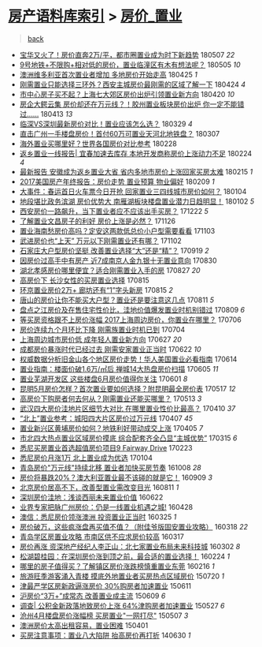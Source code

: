 [房产语料库索引](../../README.md)  > [房价_置业](房价_置业.md)
====
> [back](../README.md)

- [宝华又火了！房价直奔2万/平，都市圈置业成为时下新趋势](http://jkwz.applinzi.com/ittc/7100391993228395536.html#%E5%AE%9D%E5%8D%8E%E5%8F%88%E7%81%AB%E4%BA%86%EF%BC%81%E6%88%BF%E4%BB%B7%E7%9B%B4%E5%A5%942%E4%B8%87%2F%E5%B9%B3%EF%BC%8C%E9%83%BD%E5%B8%82%E5%9C%88%E7%BD%AE%E4%B8%9A%E6%88%90%E4%B8%BA%E6%97%B6%E4%B8%8B%E6%96%B0%E8%B6%8B%E5%8A%BF) 180507 *22* 
- [9号地铁+不限购+相对低的房价，置业临潼区有木有想法呢？](http://jkwz.applinzi.com/ittc/7099511291498726410.html#9%E5%8F%B7%E5%9C%B0%E9%93%81%2B%E4%B8%8D%E9%99%90%E8%B4%AD%2B%E7%9B%B8%E5%AF%B9%E4%BD%8E%E7%9A%84%E6%88%BF%E4%BB%B7%EF%BC%8C%E7%BD%AE%E4%B8%9A%E4%B8%B4%E6%BD%BC%E5%8C%BA%E6%9C%89%E6%9C%A8%E6%9C%89%E6%83%B3%E6%B3%95%E5%91%A2%EF%BC%9F) 180505 *10* 
- [澳洲维多利亚首次置业者增加 多地房价开始走高](http://jkwz.applinzi.com/ittc/7095815622158189574.html#%E6%BE%B3%E6%B4%B2%E7%BB%B4%E5%A4%9A%E5%88%A9%E4%BA%9A%E9%A6%96%E6%AC%A1%E7%BD%AE%E4%B8%9A%E8%80%85%E5%A2%9E%E5%8A%A0+%E5%A4%9A%E5%9C%B0%E6%88%BF%E4%BB%B7%E5%BC%80%E5%A7%8B%E8%B5%B0%E9%AB%98) 180425 *1* 
- [刚需置业只能选择三环外？西安主城房价最刚需的区域了解一下](http://jkwz.applinzi.com/ittc/7095470515567461386.html#%E5%88%9A%E9%9C%80%E7%BD%AE%E4%B8%9A%E5%8F%AA%E8%83%BD%E9%80%89%E6%8B%A9%E4%B8%89%E7%8E%AF%E5%A4%96%EF%BC%9F%E8%A5%BF%E5%AE%89%E4%B8%BB%E5%9F%8E%E6%88%BF%E4%BB%B7%E6%9C%80%E5%88%9A%E9%9C%80%E7%9A%84%E5%8C%BA%E5%9F%9F%E4%BA%86%E8%A7%A3%E4%B8%80%E4%B8%8B) 180424 *4* 
- [市中心房子买不起？上海七大郊区房价出炉引领置业新方向](http://jkwz.applinzi.com/ittc/7093986099758367754.html#%E5%B8%82%E4%B8%AD%E5%BF%83%E6%88%BF%E5%AD%90%E4%B9%B0%E4%B8%8D%E8%B5%B7%EF%BC%9F%E4%B8%8A%E6%B5%B7%E4%B8%83%E5%A4%A7%E9%83%8A%E5%8C%BA%E6%88%BF%E4%BB%B7%E5%87%BA%E7%82%89%E5%BC%95%E9%A2%86%E7%BD%AE%E4%B8%9A%E6%96%B0%E6%96%B9%E5%90%91) 180420 *10* 
- [房企大鳄云集 房价却还在万元线？！胶州置业板块房价出炉 你一定不能错过……](http://jkwz.applinzi.com/ittc/7091490483715179530.html#%E6%88%BF%E4%BC%81%E5%A4%A7%E9%B3%84%E4%BA%91%E9%9B%86+%E6%88%BF%E4%BB%B7%E5%8D%B4%E8%BF%98%E5%9C%A8%E4%B8%87%E5%85%83%E7%BA%BF%EF%BC%9F%EF%BC%81%E8%83%B6%E5%B7%9E%E7%BD%AE%E4%B8%9A%E6%9D%BF%E5%9D%97%E6%88%BF%E4%BB%B7%E5%87%BA%E7%82%89+%E4%BD%A0%E4%B8%80%E5%AE%9A%E4%B8%8D%E8%83%BD%E9%94%99%E8%BF%87%E2%80%A6%E2%80%A6) 180413 *13* 
- [临深VS深圳最新房价对比！置业应该怎么选？](http://jkwz.applinzi.com/ittc/7085823387459126283.html#%E4%B8%B4%E6%B7%B1VS%E6%B7%B1%E5%9C%B3%E6%9C%80%E6%96%B0%E6%88%BF%E4%BB%B7%E5%AF%B9%E6%AF%94%EF%BC%81%E7%BD%AE%E4%B8%9A%E5%BA%94%E8%AF%A5%E6%80%8E%E4%B9%88%E9%80%89%EF%BC%9F) 180329 *4* 
- [直击广州一手楼盘房价！首付60万可置业天河北地铁盘？](http://jkwz.applinzi.com/ittc/7077632818278827015.html#%E7%9B%B4%E5%87%BB%E5%B9%BF%E5%B7%9E%E4%B8%80%E6%89%8B%E6%A5%BC%E7%9B%98%E6%88%BF%E4%BB%B7%EF%BC%81%E9%A6%96%E4%BB%9860%E4%B8%87%E5%8F%AF%E7%BD%AE%E4%B8%9A%E5%A4%A9%E6%B2%B3%E5%8C%97%E5%9C%B0%E9%93%81%E7%9B%98%EF%BC%9F) 180307  
- [海外置业买哪里好？世界各国房价对比参考](http://jkwz.applinzi.com/ittc/7075158712392352774.html#%E6%B5%B7%E5%A4%96%E7%BD%AE%E4%B8%9A%E4%B9%B0%E5%93%AA%E9%87%8C%E5%A5%BD%EF%BC%9F%E4%B8%96%E7%95%8C%E5%90%84%E5%9B%BD%E6%88%BF%E4%BB%B7%E5%AF%B9%E6%AF%94%E5%8F%82%E8%80%83) 180228  
- [返乡置业一线报告| 宜春加速去库存 本地开发商称房价上涨动力不足](http://jkwz.applinzi.com/ittc/7073652833352418321.html#%E8%BF%94%E4%B9%A1%E7%BD%AE%E4%B8%9A%E4%B8%80%E7%BA%BF%E6%8A%A5%E5%91%8A%7C+%E5%AE%9C%E6%98%A5%E5%8A%A0%E9%80%9F%E5%8E%BB%E5%BA%93%E5%AD%98+%E6%9C%AC%E5%9C%B0%E5%BC%80%E5%8F%91%E5%95%86%E7%A7%B0%E6%88%BF%E4%BB%B7%E4%B8%8A%E6%B6%A8%E5%8A%A8%E5%8A%9B%E4%B8%8D%E8%B6%B3) 180224 *4* 
- [最新报告 安徽成为返乡置业大省 省内多地市房价上涨回家买房太难](http://jkwz.applinzi.com/ittc/7070314339901113351.html#%E6%9C%80%E6%96%B0%E6%8A%A5%E5%91%8A+%E5%AE%89%E5%BE%BD%E6%88%90%E4%B8%BA%E8%BF%94%E4%B9%A1%E7%BD%AE%E4%B8%9A%E5%A4%A7%E7%9C%81+%E7%9C%81%E5%86%85%E5%A4%9A%E5%9C%B0%E5%B8%82%E6%88%BF%E4%BB%B7%E4%B8%8A%E6%B6%A8%E5%9B%9E%E5%AE%B6%E4%B9%B0%E6%88%BF%E5%A4%AA%E9%9A%BE) 180215 *1* 
- [2017美国房产年终报告：房价走势 置业预算 物业偏好](http://jkwz.applinzi.com/ittc/7068139169778238474.html#2017%E7%BE%8E%E5%9B%BD%E6%88%BF%E4%BA%A7%E5%B9%B4%E7%BB%88%E6%8A%A5%E5%91%8A%EF%BC%9A%E6%88%BF%E4%BB%B7%E8%B5%B0%E5%8A%BF+%E7%BD%AE%E4%B8%9A%E9%A2%84%E7%AE%97+%E7%89%A9%E4%B8%9A%E5%81%8F%E5%A5%BD) 180209 *1* 
- [大事件：春运首日火车票今日开抢 回家置业三四线城市房价如何？](http://jkwz.applinzi.com/ittc/7054656054992831499.html#%E5%A4%A7%E4%BA%8B%E4%BB%B6%EF%BC%9A%E6%98%A5%E8%BF%90%E9%A6%96%E6%97%A5%E7%81%AB%E8%BD%A6%E7%A5%A8%E4%BB%8A%E6%97%A5%E5%BC%80%E6%8A%A2+%E5%9B%9E%E5%AE%B6%E7%BD%AE%E4%B8%9A%E4%B8%89%E5%9B%9B%E7%BA%BF%E5%9F%8E%E5%B8%82%E6%88%BF%E4%BB%B7%E5%A6%82%E4%BD%95%EF%BC%9F) 180104  
- [地段堪比政务滨湖 房价优势大 南雁湖板块楼盘置业潜力日趋明显！](http://jkwz.applinzi.com/ittc/7053922341354996752.html#%E5%9C%B0%E6%AE%B5%E5%A0%AA%E6%AF%94%E6%94%BF%E5%8A%A1%E6%BB%A8%E6%B9%96+%E6%88%BF%E4%BB%B7%E4%BC%98%E5%8A%BF%E5%A4%A7+%E5%8D%97%E9%9B%81%E6%B9%96%E6%9D%BF%E5%9D%97%E6%A5%BC%E7%9B%98%E7%BD%AE%E4%B8%9A%E6%BD%9C%E5%8A%9B%E6%97%A5%E8%B6%8B%E6%98%8E%E6%98%BE%EF%BC%81) 180102 *5* 
- [西安房价一路飙升，当下置业者应不应该出手买房？](http://jkwz.applinzi.com/ittc/7049909827432612881.html#%E8%A5%BF%E5%AE%89%E6%88%BF%E4%BB%B7%E4%B8%80%E8%B7%AF%E9%A3%99%E5%8D%87%EF%BC%8C%E5%BD%93%E4%B8%8B%E7%BD%AE%E4%B8%9A%E8%80%85%E5%BA%94%E4%B8%8D%E5%BA%94%E8%AF%A5%E5%87%BA%E6%89%8B%E4%B9%B0%E6%88%BF%EF%BC%9F) 171222 *5* 
- [了解置业文昌房子的利好 房价上涨是必然？](http://jkwz.applinzi.com/ittc/7040205157453792273.html#%E4%BA%86%E8%A7%A3%E7%BD%AE%E4%B8%9A%E6%96%87%E6%98%8C%E6%88%BF%E5%AD%90%E7%9A%84%E5%88%A9%E5%A5%BD+%E6%88%BF%E4%BB%B7%E4%B8%8A%E6%B6%A8%E6%98%AF%E5%BF%85%E7%84%B6%EF%BC%9F) 171126  
- [置业海南愁房价高吗？定安这两款低总价小户型需要看看](http://jkwz.applinzi.com/ittc/7031730570483205136.html#%E7%BD%AE%E4%B8%9A%E6%B5%B7%E5%8D%97%E6%84%81%E6%88%BF%E4%BB%B7%E9%AB%98%E5%90%97%EF%BC%9F%E5%AE%9A%E5%AE%89%E8%BF%99%E4%B8%A4%E6%AC%BE%E4%BD%8E%E6%80%BB%E4%BB%B7%E5%B0%8F%E6%88%B7%E5%9E%8B%E9%9C%80%E8%A6%81%E7%9C%8B%E7%9C%8B) 171103  
- [武进房价也“上天” 万元以下刚需置业还有哪？](http://jkwz.applinzi.com/ittc/7031307620248454161.html#%E6%AD%A6%E8%BF%9B%E6%88%BF%E4%BB%B7%E4%B9%9F%E2%80%9C%E4%B8%8A%E5%A4%A9%E2%80%9D+%E4%B8%87%E5%85%83%E4%BB%A5%E4%B8%8B%E5%88%9A%E9%9C%80%E7%BD%AE%E4%B8%9A%E8%BF%98%E6%9C%89%E5%93%AA%EF%BC%9F) 171102  
- [石家庄大户型房价坚挺 改善置业选择“大”还是“精”？](http://jkwz.applinzi.com/ittc/7015070686954128401.html#%E7%9F%B3%E5%AE%B6%E5%BA%84%E5%A4%A7%E6%88%B7%E5%9E%8B%E6%88%BF%E4%BB%B7%E5%9D%9A%E6%8C%BA+%E6%94%B9%E5%96%84%E7%BD%AE%E4%B8%9A%E9%80%89%E6%8B%A9%E2%80%9C%E5%A4%A7%E2%80%9D%E8%BF%98%E6%98%AF%E2%80%9C%E7%B2%BE%E2%80%9D%EF%BC%9F) 170919 *2* 
- [因房价过高手中有房产 近7成南京人金九银十无置业意向](http://jkwz.applinzi.com/ittc/7007621166863483920.html#%E5%9B%A0%E6%88%BF%E4%BB%B7%E8%BF%87%E9%AB%98%E6%89%8B%E4%B8%AD%E6%9C%89%E6%88%BF%E4%BA%A7+%E8%BF%917%E6%88%90%E5%8D%97%E4%BA%AC%E4%BA%BA%E9%87%91%E4%B9%9D%E9%93%B6%E5%8D%81%E6%97%A0%E7%BD%AE%E4%B8%9A%E6%84%8F%E5%90%91) 170830  
- [湖北孝感房价哪里便宜？适合刚需置业入手的房](http://jkwz.applinzi.com/ittc/7006556489131754512.html#%E6%B9%96%E5%8C%97%E5%AD%9D%E6%84%9F%E6%88%BF%E4%BB%B7%E5%93%AA%E9%87%8C%E4%BE%BF%E5%AE%9C%EF%BC%9F%E9%80%82%E5%90%88%E5%88%9A%E9%9C%80%E7%BD%AE%E4%B8%9A%E5%85%A5%E6%89%8B%E7%9A%84%E6%88%BF) 170827 *20* 
- [高房价下 长沙女性的买房置业选择](http://jkwz.applinzi.com/ittc/7002086735100773392.html#%E9%AB%98%E6%88%BF%E4%BB%B7%E4%B8%8B+%E9%95%BF%E6%B2%99%E5%A5%B3%E6%80%A7%E7%9A%84%E4%B9%B0%E6%88%BF%E7%BD%AE%E4%B8%9A%E9%80%89%E6%8B%A9) 170815  
- [环京置业房价2万+ 廊坊还有“1”字头新房](http://jkwz.applinzi.com/ittc/7002055158266332177.html#%E7%8E%AF%E4%BA%AC%E7%BD%AE%E4%B8%9A%E6%88%BF%E4%BB%B72%E4%B8%87%2B+%E5%BB%8A%E5%9D%8A%E8%BF%98%E6%9C%89%E2%80%9C1%E2%80%9D%E5%AD%97%E5%A4%B4%E6%96%B0%E6%88%BF) 170815 *2* 
- [唐山的房价让你不能买大户型？置业还是要注意这几点](http://jkwz.applinzi.com/ittc/7000475764229932048.html#%E5%94%90%E5%B1%B1%E7%9A%84%E6%88%BF%E4%BB%B7%E8%AE%A9%E4%BD%A0%E4%B8%8D%E8%83%BD%E4%B9%B0%E5%A4%A7%E6%88%B7%E5%9E%8B%EF%BC%9F%E7%BD%AE%E4%B8%9A%E8%BF%98%E6%98%AF%E8%A6%81%E6%B3%A8%E6%84%8F%E8%BF%99%E5%87%A0%E7%82%B9) 170811 *5* 
- [盘点之江房价及在售住宅性价比，洼地价值爆发置业时机别错过](http://jkwz.applinzi.com/ittc/6999485826659255312.html#%E7%9B%98%E7%82%B9%E4%B9%8B%E6%B1%9F%E6%88%BF%E4%BB%B7%E5%8F%8A%E5%9C%A8%E5%94%AE%E4%BD%8F%E5%AE%85%E6%80%A7%E4%BB%B7%E6%AF%94%EF%BC%8C%E6%B4%BC%E5%9C%B0%E4%BB%B7%E5%80%BC%E7%88%86%E5%8F%91%E7%BD%AE%E4%B8%9A%E6%97%B6%E6%9C%BA%E5%88%AB%E9%94%99%E8%BF%87) 170809 *6* 
- [等买房资格跟不上房价涨幅 2017上海周边房价，你置业在哪里？](http://jkwz.applinzi.com/ittc/6987205598650041348.html#%E7%AD%89%E4%B9%B0%E6%88%BF%E8%B5%84%E6%A0%BC%E8%B7%9F%E4%B8%8D%E4%B8%8A%E6%88%BF%E4%BB%B7%E6%B6%A8%E5%B9%85+2017%E4%B8%8A%E6%B5%B7%E5%91%A8%E8%BE%B9%E6%88%BF%E4%BB%B7%EF%BC%8C%E4%BD%A0%E7%BD%AE%E4%B8%9A%E5%9C%A8%E5%93%AA%E9%87%8C%EF%BC%9F) 170706  
- [房价连续九个月环比下降 刚需族置业时机已到](http://jkwz.applinzi.com/ittc/6986460918702408709.html#%E6%88%BF%E4%BB%B7%E8%BF%9E%E7%BB%AD%E4%B9%9D%E4%B8%AA%E6%9C%88%E7%8E%AF%E6%AF%94%E4%B8%8B%E9%99%8D+%E5%88%9A%E9%9C%80%E6%97%8F%E7%BD%AE%E4%B8%9A%E6%97%B6%E6%9C%BA%E5%B7%B2%E5%88%B0) 170704  
- [上海周边城市房价低 成年轻人置业新方向](http://jkwz.applinzi.com/ittc/6983875730604557316.html#%E4%B8%8A%E6%B5%B7%E5%91%A8%E8%BE%B9%E5%9F%8E%E5%B8%82%E6%88%BF%E4%BB%B7%E4%BD%8E+%E6%88%90%E5%B9%B4%E8%BD%BB%E4%BA%BA%E7%BD%AE%E4%B8%9A%E6%96%B0%E6%96%B9%E5%90%91) 170627 *20* 
- [成都房价暴涨时代已经过去 刚需安家置业正当时](http://jkwz.applinzi.com/ittc/6982039921094034437.html#%E6%88%90%E9%83%BD%E6%88%BF%E4%BB%B7%E6%9A%B4%E6%B6%A8%E6%97%B6%E4%BB%A3%E5%B7%B2%E7%BB%8F%E8%BF%87%E5%8E%BB+%E5%88%9A%E9%9C%80%E5%AE%89%E5%AE%B6%E7%BD%AE%E4%B8%9A%E6%AD%A3%E5%BD%93%E6%97%B6) 170622 *10* 
- [权威数据分析旧金山各个地区房价走势！华人美国置业必看指南](http://jkwz.applinzi.com/ittc/6978933444720460805.html#%E6%9D%83%E5%A8%81%E6%95%B0%E6%8D%AE%E5%88%86%E6%9E%90%E6%97%A7%E9%87%91%E5%B1%B1%E5%90%84%E4%B8%AA%E5%9C%B0%E5%8C%BA%E6%88%BF%E4%BB%B7%E8%B5%B0%E5%8A%BF%EF%BC%81%E5%8D%8E%E4%BA%BA%E7%BE%8E%E5%9B%BD%E7%BD%AE%E4%B8%9A%E5%BF%85%E7%9C%8B%E6%8C%87%E5%8D%97) 170614  
- [置业指南：楼面价破1.6万/㎡后 禅城14大热盘房价扫描](http://jkwz.applinzi.com/ittc/6975575167022400517.html#%E7%BD%AE%E4%B8%9A%E6%8C%87%E5%8D%97%EF%BC%9A%E6%A5%BC%E9%9D%A2%E4%BB%B7%E7%A0%B41.6%E4%B8%87%2F%E3%8E%A1%E5%90%8E+%E7%A6%85%E5%9F%8E14%E5%A4%A7%E7%83%AD%E7%9B%98%E6%88%BF%E4%BB%B7%E6%89%AB%E6%8F%8F) 170605 *11* 
- [置业芜湖开发区 这些楼盘6月房价值得你关注](http://jkwz.applinzi.com/ittc/6974220454876152837.html#%E7%BD%AE%E4%B8%9A%E8%8A%9C%E6%B9%96%E5%BC%80%E5%8F%91%E5%8C%BA+%E8%BF%99%E4%BA%9B%E6%A5%BC%E7%9B%986%E6%9C%88%E6%88%BF%E4%BB%B7%E5%80%BC%E5%BE%97%E4%BD%A0%E5%85%B3%E6%B3%A8) 170601 *8* 
- [昆明5月房价怎样？首次置业要如何选择？附昆明最全房价表](http://jkwz.applinzi.com/ittc/6968654744015864837.html#%E6%98%86%E6%98%8E5%E6%9C%88%E6%88%BF%E4%BB%B7%E6%80%8E%E6%A0%B7%EF%BC%9F%E9%A6%96%E6%AC%A1%E7%BD%AE%E4%B8%9A%E8%A6%81%E5%A6%82%E4%BD%95%E9%80%89%E6%8B%A9%EF%BC%9F%E9%99%84%E6%98%86%E6%98%8E%E6%9C%80%E5%85%A8%E6%88%BF%E4%BB%B7%E8%A1%A8) 170517 *12* 
- [高房价下购房者何去何从？刚需置业还能买哪里？](http://jkwz.applinzi.com/ittc/6967046868637844484.html#%E9%AB%98%E6%88%BF%E4%BB%B7%E4%B8%8B%E8%B4%AD%E6%88%BF%E8%80%85%E4%BD%95%E5%8E%BB%E4%BD%95%E4%BB%8E%EF%BC%9F%E5%88%9A%E9%9C%80%E7%BD%AE%E4%B8%9A%E8%BF%98%E8%83%BD%E4%B9%B0%E5%93%AA%E9%87%8C%EF%BC%9F) 170513 *3* 
- [武汉四大房价洼地片区细节大对比 在哪里置业性价比最高？](http://jkwz.applinzi.com/ittc/6954840436614104069.html#%E6%AD%A6%E6%B1%89%E5%9B%9B%E5%A4%A7%E6%88%BF%E4%BB%B7%E6%B4%BC%E5%9C%B0%E7%89%87%E5%8C%BA%E7%BB%86%E8%8A%82%E5%A4%A7%E5%AF%B9%E6%AF%94+%E5%9C%A8%E5%93%AA%E9%87%8C%E7%BD%AE%E4%B8%9A%E6%80%A7%E4%BB%B7%E6%AF%94%E6%9C%80%E9%AB%98%EF%BC%9F) 170410 *37* 
- [“北上”置业参考：城阳四大片区房价过万元线](http://jkwz.applinzi.com/ittc/6953714198583444485.html#%E2%80%9C%E5%8C%97%E4%B8%8A%E2%80%9D%E7%BD%AE%E4%B8%9A%E5%8F%82%E8%80%83%EF%BC%9A%E5%9F%8E%E9%98%B3%E5%9B%9B%E5%A4%A7%E7%89%87%E5%8C%BA%E6%88%BF%E4%BB%B7%E8%BF%87%E4%B8%87%E5%85%83%E7%BA%BF) 170407 *45* 
- [置业新兴区黄埔房价如何？地铁利好带动成交上涨](http://jkwz.applinzi.com/ittc/6953052694242657284.html#%E7%BD%AE%E4%B8%9A%E6%96%B0%E5%85%B4%E5%8C%BA%E9%BB%84%E5%9F%94%E6%88%BF%E4%BB%B7%E5%A6%82%E4%BD%95%EF%BC%9F%E5%9C%B0%E9%93%81%E5%88%A9%E5%A5%BD%E5%B8%A6%E5%8A%A8%E6%88%90%E4%BA%A4%E4%B8%8A%E6%B6%A8) 170405 *7* 
- [市北四大热点置业区域房价摸底 综合配套齐全凸显“主城优势”](http://jkwz.applinzi.com/ittc/6945150617378096133.html#%E5%B8%82%E5%8C%97%E5%9B%9B%E5%A4%A7%E7%83%AD%E7%82%B9%E7%BD%AE%E4%B8%9A%E5%8C%BA%E5%9F%9F%E6%88%BF%E4%BB%B7%E6%91%B8%E5%BA%95+%E7%BB%BC%E5%90%88%E9%85%8D%E5%A5%97%E9%BD%90%E5%85%A8%E5%87%B8%E6%98%BE%E2%80%9C%E4%B8%BB%E5%9F%8E%E4%BC%98%E5%8A%BF%E2%80%9D) 170315 *6* 
- [悉尼买房置业首选超值房价项目9 Fairway Drive](http://jkwz.applinzi.com/ittc/6937898011660387333.html#%E6%82%89%E5%B0%BC%E4%B9%B0%E6%88%BF%E7%BD%AE%E4%B8%9A%E9%A6%96%E9%80%89%E8%B6%85%E5%80%BC%E6%88%BF%E4%BB%B7%E9%A1%B9%E7%9B%AE9+Fairway+Drive) 170223  
- [悉尼房价月涨1万 北上置业成为优选](http://jkwz.applinzi.com/ittc/6919264887208674309.html#%E6%82%89%E5%B0%BC%E6%88%BF%E4%BB%B7%E6%9C%88%E6%B6%A81%E4%B8%87+%E5%8C%97%E4%B8%8A%E7%BD%AE%E4%B8%9A%E6%88%90%E4%B8%BA%E4%BC%98%E9%80%89) 170104  
- [青岛房价&quot;万元线&quot;持续北移 置业者加快买房节奏](http://jkwz.applinzi.com/ittc/6886511563392943108.html#%E9%9D%92%E5%B2%9B%E6%88%BF%E4%BB%B7%26quot%3B%E4%B8%87%E5%85%83%E7%BA%BF%26quot%3B%E6%8C%81%E7%BB%AD%E5%8C%97%E7%A7%BB+%E7%BD%AE%E4%B8%9A%E8%80%85%E5%8A%A0%E5%BF%AB%E4%B9%B0%E6%88%BF%E8%8A%82%E5%A5%8F) 161008 *28* 
- [房价将暴跌20%？澳大利亚置业最不该碰的就是它！](http://jkwz.applinzi.com/ittc/6875814972315141125.html#%E6%88%BF%E4%BB%B7%E5%B0%86%E6%9A%B4%E8%B7%8C20%25%EF%BC%9F%E6%BE%B3%E5%A4%A7%E5%88%A9%E4%BA%9A%E7%BD%AE%E4%B8%9A%E6%9C%80%E4%B8%8D%E8%AF%A5%E7%A2%B0%E7%9A%84%E5%B0%B1%E6%98%AF%E5%AE%83%EF%BC%81) 160909 *3* 
- [北京房价居高不下，改善型置业需改变目光](http://jkwz.applinzi.com/ittc/6865172690993939460.html#%E5%8C%97%E4%BA%AC%E6%88%BF%E4%BB%B7%E5%B1%85%E9%AB%98%E4%B8%8D%E4%B8%8B%EF%BC%8C%E6%94%B9%E5%96%84%E5%9E%8B%E7%BD%AE%E4%B8%9A%E9%9C%80%E6%94%B9%E5%8F%98%E7%9B%AE%E5%85%89) 160811 *1* 
- [深圳房价洼地：浅谈西丽未来置业价值](http://jkwz.applinzi.com/ittc/6846555897417171972.html#%E6%B7%B1%E5%9C%B3%E6%88%BF%E4%BB%B7%E6%B4%BC%E5%9C%B0%EF%BC%9A%E6%B5%85%E8%B0%88%E8%A5%BF%E4%B8%BD%E6%9C%AA%E6%9D%A5%E7%BD%AE%E4%B8%9A%E4%BB%B7%E5%80%BC) 160622  
- [业界专家把脉广州房价：仍是一线置业机遇之城!](http://jkwz.applinzi.com/ittc/6826246586145178629.html#%E4%B8%9A%E7%95%8C%E4%B8%93%E5%AE%B6%E6%8A%8A%E8%84%89%E5%B9%BF%E5%B7%9E%E6%88%BF%E4%BB%B7%EF%BC%9A%E4%BB%8D%E6%98%AF%E4%B8%80%E7%BA%BF%E7%BD%AE%E4%B8%9A%E6%9C%BA%E9%81%87%E4%B9%8B%E5%9F%8E%21) 160428  
- [澳信：悉尼房价领涨澳洲 投资置业正当时](http://jkwz.applinzi.com/ittc/6813515371021599748.html#%E6%BE%B3%E4%BF%A1%EF%BC%9A%E6%82%89%E5%B0%BC%E6%88%BF%E4%BB%B7%E9%A2%86%E6%B6%A8%E6%BE%B3%E6%B4%B2+%E6%8A%95%E8%B5%84%E7%BD%AE%E4%B8%9A%E6%AD%A3%E5%BD%93%E6%97%B6) 160325 *1* 
- [房价破万，这些疯涨盘再买值不值？（附佳爷版固安置业攻略）](http://jkwz.applinzi.com/ittc/6810865793935868932.html#%E6%88%BF%E4%BB%B7%E7%A0%B4%E4%B8%87%EF%BC%8C%E8%BF%99%E4%BA%9B%E7%96%AF%E6%B6%A8%E7%9B%98%E5%86%8D%E4%B9%B0%E5%80%BC%E4%B8%8D%E5%80%BC%EF%BC%9F%EF%BC%88%E9%99%84%E4%BD%B3%E7%88%B7%E7%89%88%E5%9B%BA%E5%AE%89%E7%BD%AE%E4%B8%9A%E6%94%BB%E7%95%A5%EF%BC%89) 160318 *22* 
- [青岛学区房置业攻略 市南区供不应求房价较高](http://jkwz.applinzi.com/ittc/6810477314877948932.html#%E9%9D%92%E5%B2%9B%E5%AD%A6%E5%8C%BA%E6%88%BF%E7%BD%AE%E4%B8%9A%E6%94%BB%E7%95%A5+%E5%B8%82%E5%8D%97%E5%8C%BA%E4%BE%9B%E4%B8%8D%E5%BA%94%E6%B1%82%E6%88%BF%E4%BB%B7%E8%BE%83%E9%AB%98) 160317  
- [房价再涨 资深地产经纪人李正山：北七家置业布局未来科技城](http://jkwz.applinzi.com/ittc/6805015088624829445.html#%E6%88%BF%E4%BB%B7%E5%86%8D%E6%B6%A8+%E8%B5%84%E6%B7%B1%E5%9C%B0%E4%BA%A7%E7%BB%8F%E7%BA%AA%E4%BA%BA%E6%9D%8E%E6%AD%A3%E5%B1%B1%EF%BC%9A%E5%8C%97%E4%B8%83%E5%AE%B6%E7%BD%AE%E4%B8%9A%E5%B8%83%E5%B1%80%E6%9C%AA%E6%9D%A5%E7%A7%91%E6%8A%80%E5%9F%8E) 160302 *8* 
- [松湖碧桂园：在深圳房价涨到顶之前，最合适的置业选择！](http://jkwz.applinzi.com/ittc/6802400387160081412.html#%E6%9D%BE%E6%B9%96%E7%A2%A7%E6%A1%82%E5%9B%AD%EF%BC%9A%E5%9C%A8%E6%B7%B1%E5%9C%B3%E6%88%BF%E4%BB%B7%E6%B6%A8%E5%88%B0%E9%A1%B6%E4%B9%8B%E5%89%8D%EF%BC%8C%E6%9C%80%E5%90%88%E9%80%82%E7%9A%84%E7%BD%AE%E4%B8%9A%E9%80%89%E6%8B%A9%EF%BC%81) 160224 *1* 
- [哪里的房子值得买？了解镇区房价涨跌榜慎重置业东莞](http://jkwz.applinzi.com/ittc/6798627584669647877.html#%E5%93%AA%E9%87%8C%E7%9A%84%E6%88%BF%E5%AD%90%E5%80%BC%E5%BE%97%E4%B9%B0%EF%BC%9F%E4%BA%86%E8%A7%A3%E9%95%87%E5%8C%BA%E6%88%BF%E4%BB%B7%E6%B6%A8%E8%B7%8C%E6%A6%9C%E6%85%8E%E9%87%8D%E7%BD%AE%E4%B8%9A%E4%B8%9C%E8%8E%9E) 160216 *1* 
- [旅游旺季游客涌入青楼 摸底外地置业者买房热点区域房价](http://jkwz.applinzi.com/ittc/547650614894033280.html#%E6%97%85%E6%B8%B8%E6%97%BA%E5%AD%A3%E6%B8%B8%E5%AE%A2%E6%B6%8C%E5%85%A5%E9%9D%92%E6%A5%BC+%E6%91%B8%E5%BA%95%E5%A4%96%E5%9C%B0%E7%BD%AE%E4%B8%9A%E8%80%85%E4%B9%B0%E6%88%BF%E7%83%AD%E7%82%B9%E5%8C%BA%E5%9F%9F%E6%88%BF%E4%BB%B7) 150720 *1* 
- [津最严学区房新政逼涨房价 30%购房者加速置业](http://jkwz.applinzi.com/ittc/547650611422699419.html#%E6%B4%A5%E6%9C%80%E4%B8%A5%E5%AD%A6%E5%8C%BA%E6%88%BF%E6%96%B0%E6%94%BF%E9%80%BC%E6%B6%A8%E6%88%BF%E4%BB%B7+30%25%E8%B4%AD%E6%88%BF%E8%80%85%E5%8A%A0%E9%80%9F%E7%BD%AE%E4%B8%9A) 150611  
- [沪房价“3万+”成常态 改善置业成主流](http://jkwz.applinzi.com/ittc/547650611421979246.html#%E6%B2%AA%E6%88%BF%E4%BB%B7%E2%80%9C3%E4%B8%87%2B%E2%80%9D%E6%88%90%E5%B8%B8%E6%80%81+%E6%94%B9%E5%96%84%E7%BD%AE%E4%B8%9A%E6%88%90%E4%B8%BB%E6%B5%81) 150609 *6* 
- [调查| 公积金新政落地致房价上涨 64%津购房者加速置业](http://jkwz.applinzi.com/ittc/547650611416458465.html#%E8%B0%83%E6%9F%A5%7C+%E5%85%AC%E7%A7%AF%E9%87%91%E6%96%B0%E6%94%BF%E8%90%BD%E5%9C%B0%E8%87%B4%E6%88%BF%E4%BB%B7%E4%B8%8A%E6%B6%A8+64%25%E6%B4%A5%E8%B4%AD%E6%88%BF%E8%80%85%E5%8A%A0%E9%80%9F%E7%BD%AE%E4%B8%9A) 150527 *6* 
- [沧州4月楼盘房价涨幅榜 买房置业&quot;一网打尽&quot;](http://jkwz.applinzi.com/ittc/547650611410162788.html#%E6%B2%A7%E5%B7%9E4%E6%9C%88%E6%A5%BC%E7%9B%98%E6%88%BF%E4%BB%B7%E6%B6%A8%E5%B9%85%E6%A6%9C+%E4%B9%B0%E6%88%BF%E7%BD%AE%E4%B8%9A%26quot%3B%E4%B8%80%E7%BD%91%E6%89%93%E5%B0%BD%26quot%3B) 150507 *3* 
- [澳洲房价太高出租容易，置业困难](http://jkwz.applinzi.com/ittc/547650611400743776.html#%E6%BE%B3%E6%B4%B2%E6%88%BF%E4%BB%B7%E5%A4%AA%E9%AB%98%E5%87%BA%E7%A7%9F%E5%AE%B9%E6%98%93%EF%BC%8C%E7%BD%AE%E4%B8%9A%E5%9B%B0%E9%9A%BE) 150401  
- [买房注意事项：置业八大陷阱 抬高房价再打折](http://jkwz.applinzi.com/ittc/547650611367265834.html#%E4%B9%B0%E6%88%BF%E6%B3%A8%E6%84%8F%E4%BA%8B%E9%A1%B9%EF%BC%9A%E7%BD%AE%E4%B8%9A%E5%85%AB%E5%A4%A7%E9%99%B7%E9%98%B1+%E6%8A%AC%E9%AB%98%E6%88%BF%E4%BB%B7%E5%86%8D%E6%89%93%E6%8A%98) 140630 *1* 
